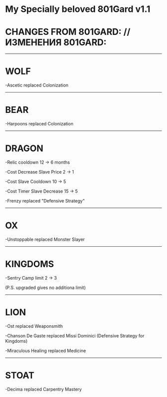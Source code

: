 # My Specially beloved 801Gard v1.1

# CHANGES FROM 801GARD: // ИЗМЕНЕНИЯ 801GARD:
----------------------------------------------------------------
# WOLF

-Ascetic replaced Colonization

----------------------------------------------------------------
# BEAR

-Harpoons replaced Colonization

----------------------------------------------------------------
# DRAGON

-Relic cooldown 12 -> 6 months

-Cost Decrease Slave Price 2 -> 1

-Cost Slave Cooldown 10 -> 5

-Cost Timer Slave Decrease 15 -> 5

-Frenzy replaced "Defensive Strategy"

----------------------------------------------------------------
# OX

-Unstoppable replaced Monster Slayer

----------------------------------------------------------------
# KINGDOMS

-Sentry Camp limit 2 -> 3

(P.S. upgraded gives no additiona limit)

----------------------------------------------------------------
# LION

-Ost replaced Weaponsmith

-Chanson De Gaste replaced Missi Dominici (Defensive Strategy for Kingdoms)

-Miraculous Healing replaced Medicine

----------------------------------------------------------------
# STOAT

-Decima replaced Carpentry Mastery
